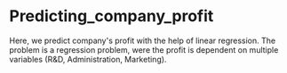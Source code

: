 # Predicting_company_profit
Here, we predict company's profit with the help of linear regression. The problem is a regression problem, were the profit is dependent on multiple variables (R&amp;D, Administration, Marketing).
